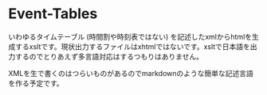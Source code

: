 # Event-Tables

いわゆるタイムテーブル (時間割や時刻表ではない) を記述したxmlからhtmlを生成するxsltです。現状出力するファイルはxhtmlではないです。xsltで日本語を出力するのでとりあえず多言語対応はするつもりはありません。

XMLを生で書くのはつらいものがあるのでmarkdownのような簡単な記述言語を作る予定です。
